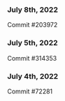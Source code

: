### July 8th, 2022

Commit #203972

### July 5th, 2022

Commit #314353


### July 4th, 2022

Commit #72281
